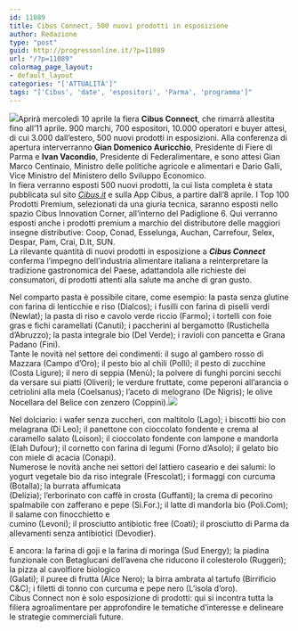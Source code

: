 ```yaml
---
id: 11089
title: Cibus Connect, 500 nuovi prodotti in esposizione
author: Redazione
type: "post"
guid: http://progressonline.it/?p=11089
url: "/?p=11089"
colormag_page_layout:
- default_layout
categories: "['ATTUALITÀ']"
tags: "['Cibus', 'date', 'espositori', 'Parma', 'programma']"
---
```


![](https://progressonline.it/wp-content/uploads/2019/04/Cibus2018-YouExpo-MDiSchiavi18-8418_low-1024x682.jpg)Aprirà mercoledì 10 aprile la fiera **Cibus Connect**, che rimarrà allestita fino all’11 aprile. 900 marchi, 700 espositori, 10.000 operatori e buyer attesi, di cui 3.000 dall’estero, 500 nuovi prodotti in esposizioni. Alla conferenza di apertura interverranno **Gian Domenico Auricchio**, Presidente di Fiere di Parma e **Ivan Vacondio**, Presidente di Federalimentare, e sono attesi Gian Marco Centinaio, Ministro delle politiche agricole e alimentari e Dario Galli, Vice Ministro del Ministero dello Sviluppo Economico.  
In fiera verranno esposti 500 nuovi prodotti, la cui lista completa è stata pubblicata sul sito [*Cibus.it*](https://Cibus.it) e sulla App Cibus, a partire dall’8 aprile. I Top 100 Prodotti Premium, selezionati da una giuria tecnica, saranno esposti nello spazio Cibus Innovation Corner, all’interno del Padiglione 6. Qui verranno esposti anche i prodotti premium a marchio del distributore delle maggiori insegne distributive: Coop, Conad, Esselunga, Auchan, Carrefour, Selex, Despar, Pam, Crai, D.It, SUN.  
La rilevante quantità di nuovi prodotti in esposizione a ***Cibus Connect*** conferma l’impegno dell’industria alimentare italiana a reinterpretare la tradizione gastronomica del Paese, adattandola alle richieste dei consumatori, di prodotti attenti alla salute ma anche di gran gusto.

Nel comparto pasta è possibile citare, come esempio: la pasta senza glutine con farina di lenticchie e riso (Dialcos); i fusilli con farina di piselli verdi (Newlat); la pasta di riso e cavolo verde riccio (Farmo); i tortelli con foie gras e fichi caramellati (Canuti); i paccherini al bergamotto (Rustichella d’Abruzzo); la pasta integrale bio (Del Verde); i ravioli con pancetta e Grana Padano (Fini).  
Tante le novità nel settore dei condimenti: il sugo al gambero rosso di Mazzara (Campo d’Oro); il pesto bio al chili (Polli); il pesto di zucchine (Costa Ligure); il nero di seppia (Menù); la polvere di funghi porcini secchi da versare sui piatti (Oliveri); le verdure fruttate, come peperoni all’arancia o cetriolini alla mela (Coelsanus); l’aceto di melograno (De Nigris); le olive Nocellara del Belice con zenzero (Coppini).![](https://progressonline.it/wp-content/uploads/2019/04/DD-0008-1024x684.jpg)

Nel dolciario: i wafer senza zuccheri, con maltitolo (Lago); i biscotti bio con melagrana (Di Leo); il panettone con cioccolato fondente e crema al caramello salato (Loison); il cioccolato fondente con lampone e mandorla (Elah Dufour); il cornetto con farina di legumi (Forno d’Asolo); il gelato bio con miele di acacia (Conapi).  
Numerose le novità anche nei settori del lattiero caseario e dei salumi: lo yogurt vegetale bio da riso integrale (Frescolat); i formaggi con curcuma (Botalla); la burrata affumicata  
(Delizia); l’erborinato con caffè in crosta (Guffanti); la crema di pecorino spalmabile con zafferano e pepe (Si.For.); il latte di mandorla bio (Poli.Com); il salame con finocchietto e  
cumino (Levoni); il prosciutto antibiotic free (Coati); il prosciutto di Parma da allevamenti senza antibiotici (Devodier).

E ancora: la farina di goji e la farina di moringa (Sud Energy); la piadina funzionale con Betaglucani dell’avena che riducono il colesterolo (Ruggeri); la pizza al cavolfiore biologico  
(Galati); il puree di frutta (Alce Nero); la birra ambrata al tartufo (Birrificio C&amp;C); i filetti di tonno con curcuma e pepe nero (L’isola d’oro).  
Cibus Connect non è solo esposizione di prodotti: qui si incontra tutta la filiera agroalimentare per approfondire le tematiche d’interesse e delineare le strategie commerciali future.